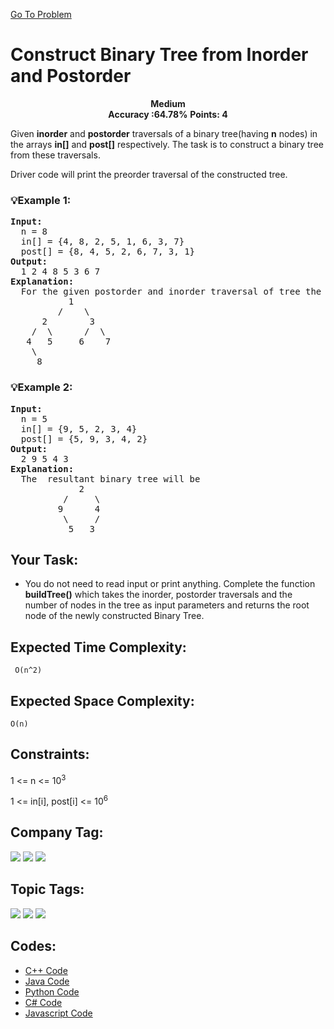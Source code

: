  [Go To Problem](https://www.geeksforgeeks.org/problems/tree-from-postorder-and-inorder/1)
# Construct Binary Tree from Inorder and Postorder


<div align="center">
  <strong>Medium</strong>    
</div>
<div align="center">
       <strong>Accuracy :64.78%</strong>    
               <strong>Points: 4</strong>
</div>

Given **inorder** and **postorder** traversals of a binary tree(having **n** nodes) in the arrays **in[]** and **post[]** respectively. The task is to construct a binary tree from these traversals.

Driver code will print the preorder traversal of the constructed tree.
### 💡Example 1:
<pre>
<strong>Input:</strong>
  n = 8
  in[] = {4, 8, 2, 5, 1, 6, 3, 7}
  post[] = {8, 4, 5, 2, 6, 7, 3, 1}
<strong>Output:</strong> 
  1 2 4 8 5 3 6 7
<strong>Explanation:</strong> 
  For the given postorder and inorder traversal of tree the  resultant binary tree will be
           1
         /    \
      2        3
    /  \      /  \
   4   5     6    7
    \
     8
</pre>
### 💡Example 2:
<pre>
<strong>Input:</strong>
  n = 5
  in[] = {9, 5, 2, 3, 4}
  post[] = {5, 9, 3, 4, 2}
<strong>Output:</strong>
  2 9 5 4 3
<strong>Explanation:</strong>  
  The  resultant binary tree will be
             2
          /     \
         9      4
          \     /
           5   3
</pre>
## Your Task:
  - You do not need to read input or print anything. Complete the function <strong>buildTree()</strong> which takes the inorder, postorder traversals and the number of nodes in the tree as input parameters and returns the root node of the newly constructed Binary Tree.
## Expected Time Complexity:
``` O(n^2)```
## Expected Space Complexity: 
```O(n)```
## Constraints: 
1 <= n <= 10<sup>3</sup>

1 <= in[i], post[i] <= 10<sup>6</sup>

## Company Tag: 
<p align="left">
<a href="https://www.geeksforgeeks.org/explore/?company[]=Amazon"><img src="https://img.shields.io/badge/Amazon-10000?style=for-the-badge&logo=Amazon&logoColor=&labelColor=FEFAF6&color=090907"/></a>
<a href="https://www.geeksforgeeks.org/explore/?company[]=Microsoft"><img src="https://img.shields.io/badge/Microsoft-10000?style=for-the-badge&logo=Microsoft&logoColor=121481&labelColor=FDFFC2&color=929292"/></a>
<a href="https://www.geeksforgeeks.org/explore/?company[]=Hike"><img src="https://img.shields.io/badge/Hike-10000?style=for-the-badge&logo=Hike&logoColor=&labelColor=FEFAF6&color=C70039"/></a>


## Topic Tags:
<p align="left">
   <a href="https://www.geeksforgeeks.org/explore/?category[]=Tree"><img src="https://img.shields.io/badge/Tree-258FFA?style=flat&logo=Tree&logoColor=FF&labelColor=43822C&color=43822C" /></a>
   <a href="https://www.geeksforgeeks.org/explore/?category[]=Data%20Structures"><img src="https://img.shields.io/badge/Data%20Structures-100000?style=flat&logo=Data Structures&logoColor=F7F7F7&labelcolor=2A79D7&color=2A79D7" /></a>
   <a href="https://www.geeksforgeeks.org/explore/?category[]=Recursion"><img src="https://img.shields.io/badge/Recursion-100000?style=flat&logo=Recursion&logoColor=F7F7F7&labelcolor=2A79D7&color=7E3BE4" /></a>
 
## Codes:

 - [C++ Code](https://github.com/HackResist/GeeksForGeeks-POTD/blob/main/04-05-2024/Construct%20Binary%20Tree%20from%20Inorder%20and%20Postorder.cpp) 
 - [Java Code](https://github.com/HackResist/GeeksForGeeks-POTD/blob/main/04-05-2024/Construct%20Binary%20Tree%20from%20Inorder%20and%20Postorder.java)
 - [Python Code](https://github.com/HackResist/GeeksForGeeks-POTD/blob/main/04-05-2024/Construct%20Binary%20Tree%20from%20Inorder%20and%20Postorder.py)
 - [C# Code](https://github.com/HackResist/GeeksForGeeks-POTD/blob/main/04-05-2024/Construct%20Binary%20Tree%20from%20Inorder%20and%20Postorder.cs)
  - [Javascript Code](https://github.com/HackResist/GeeksForGeeks-POTD/blob/main/04-05-2024/Construct%20Binary%20Tree%20from%20Inorder%20and%20Postorder.js)


 
